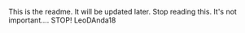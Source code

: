 This is the readme. It will be updated later. Stop reading this. It's not important.... STOP!
LeoDAnda18
